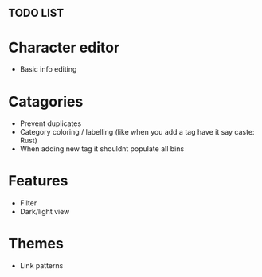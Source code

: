 ## TODO LIST

# Character editor
- Basic info editing

# Catagories
- Prevent duplicates
- Category coloring / labelling (like when you add a tag have it say caste: Rust)
- When adding new tag it shouldnt populate all bins

# Features
- Filter
- Dark/light view

# Themes
- Link patterns
